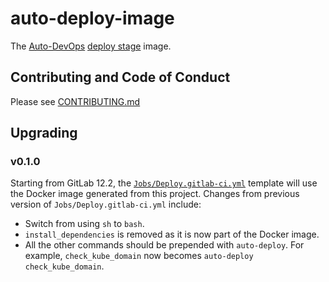# auto-deploy-image

The [Auto-DevOps](https://docs.gitlab.com/ee/topics/autodevops/) [deploy stage](https://gitlab.com/gitlab-org/gitlab-ce/blob/master/lib/gitlab/ci/templates/Jobs/Deploy.gitlab-ci.yml) image.

## Contributing and Code of Conduct

Please see [CONTRIBUTING.md](CONTRIBUTING.md)

## Upgrading

### v0.1.0

Starting from GitLab 12.2, the [`Jobs/Deploy.gitlab-ci.yml`](https://gitlab.com/gitlab-org/gitlab-ce/blob/master/lib/gitlab/ci/templates/Jobs/Deploy.gitlab-ci.yml)
template will use the Docker image generated from this project. Changes from previous version of `Jobs/Deploy.gitlab-ci.yml` include:

* Switch from using `sh` to `bash`.
* `install_dependencies` is removed as it is now part of the Docker image.
*  All the other commands should be prepended with `auto-deploy`.
   For example, `check_kube_domain` now becomes `auto-deploy check_kube_domain`.